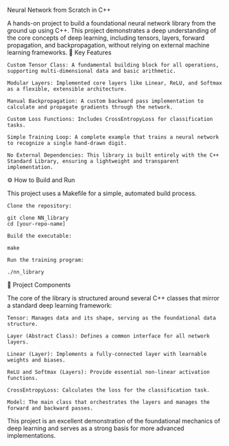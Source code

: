 Neural Network from Scratch in C++

A hands-on project to build a foundational neural network library from the ground up using C++. This project demonstrates a deep understanding of the core concepts of deep learning, including tensors, layers, forward propagation, and backpropagation, without relying on external machine learning frameworks.
🚀 Key Features

    Custom Tensor Class: A fundamental building block for all operations, supporting multi-dimensional data and basic arithmetic.

    Modular Layers: Implemented core layers like Linear, ReLU, and Softmax as a flexible, extensible architecture.

    Manual Backpropagation: A custom backward pass implementation to calculate and propagate gradients through the network.

    Custom Loss Functions: Includes CrossEntropyLoss for classification tasks.

    Simple Training Loop: A complete example that trains a neural network to recognize a single hand-drawn digit.

    No External Dependencies: This library is built entirely with the C++ Standard Library, ensuring a lightweight and transparent implementation.

⚙️ How to Build and Run

This project uses a Makefile for a simple, automated build process.

    Clone the repository:

    git clone NN_library
    cd [your-repo-name]

    Build the executable:

    make

    Run the training program:

    ./nn_library

🧠 Project Components

The core of the library is structured around several C++ classes that mirror a standard deep learning framework:

    Tensor: Manages data and its shape, serving as the foundational data structure.

    Layer (Abstract Class): Defines a common interface for all network layers.

    Linear (Layer): Implements a fully-connected layer with learnable weights and biases.

    ReLU and Softmax (Layers): Provide essential non-linear activation functions.

    CrossEntropyLoss: Calculates the loss for the classification task.

    Model: The main class that orchestrates the layers and manages the forward and backward passes.

This project is an excellent demonstration of the foundational mechanics of deep learning and serves as a strong basis for more advanced implementations.
